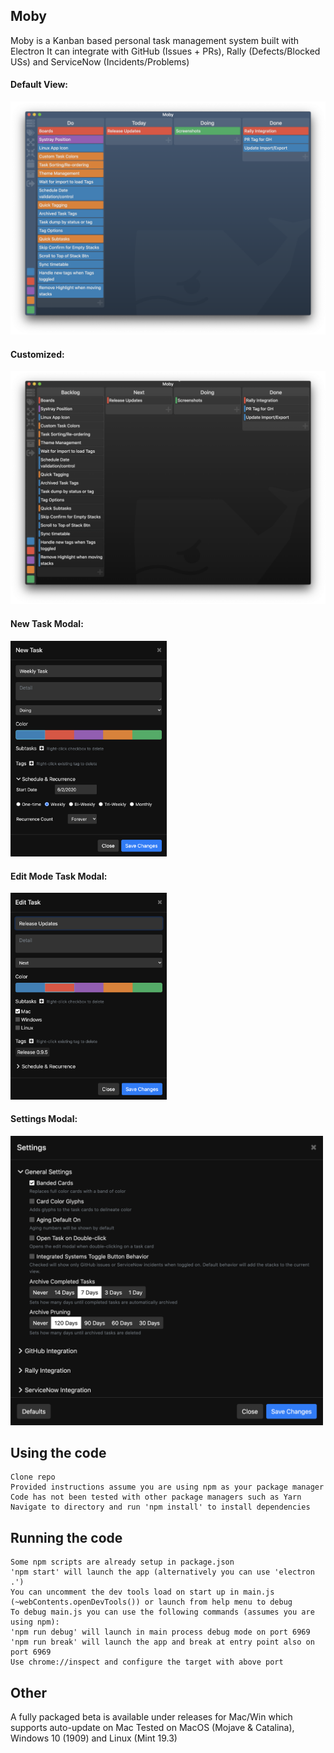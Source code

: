 ## Moby
Moby is a Kanban based personal task management system built with Electron
It can integrate with GitHub (Issues + PRs), Rally (Defects/Blocked USs) and ServiceNow (Incidents/Problems)

#### Default View:
![Default View](/screenshots/full_default.png)

#### Customized:
![Custom View](/screenshots/full_custom.png)

#### New Task Modal:
<img src="/screenshots/new_task.png" width="250"/>

#### Edit Mode Task Modal:
<img src="/screenshots/edit_task.png" width="250"/>

#### Settings Modal:
<img src="/screenshots/settings_general.png" width="500"/>

## Using the code
    Clone repo
    Provided instructions assume you are using npm as your package manager
    Code has not been tested with other package managers such as Yarn
    Navigate to directory and run 'npm install' to install dependencies

## Running the code
    Some npm scripts are already setup in package.json
    'npm start' will launch the app (alternatively you can use 'electron .')
    You can uncomment the dev tools load on start up in main.js (~webContents.openDevTools()) or launch from help menu to debug
    To debug main.js you can use the following commands (assumes you are using npm):
    'npm run debug' will launch in main process debug mode on port 6969
    'npm run break' will launch the app and break at entry point also on port 6969
    Use chrome://inspect and configure the target with above port

## Other
  A fully packaged beta is available under releases for Mac/Win which supports auto-update on Mac
  Tested on MacOS (Mojave & Catalina), Windows 10 (1909) and Linux (Mint 19.3)
